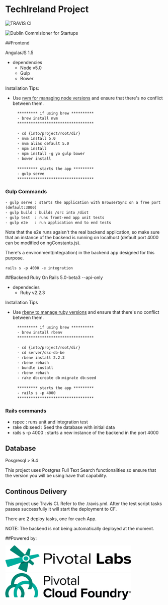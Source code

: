 # TechIreland Project

![TRAVIS CI](https://travis-ci.org/databasedsc/database-dsc.svg?branch=master)

![Dublin Commisioner for Startups](https://fbcdn-sphotos-b-a.akamaihd.net/hphotos-ak-xpl1/v/t1.0-9/11140284_1509683702666953_7257968044063040992_n.png?oh=1594bb0d91ce03acc8e176d142bfa3d3&oe=5727B41F&__gda__=1462375611_184907b159884c9bd789788e72c4b8e2)

##Frontend

AngularJS 1.5

- dependencies
	- Node v5.0
	- Gulp
	- Bower

Installation Tips:

* Use [nvm for managing node versions](https://github.com/creationix/nvm) and ensure that there's no conflict between them.

		********* if using brew **********
		- brew install nvm
		**********************************

		- cd {into/project/root/dir}
		- nvm install 5.0
		- nvm alias default 5.0
		- npm install
		- npm install -g yo gulp bower
		- bower install

		********* starts the app *********
		- gulp serve
		**********************************

### Gulp Commands
	- gulp serve : starts the application with BrowserSync on a free port (default:3000)
	- gulp build : builds /src into /dist
	- gulp test  : runs front-end app unit tests
	- gulp e2e   : run application end to end tests

Note that the e2e runs agaisn't the real backend application, so make sure that an instance of the backend is running on localhost (default port 4000 can be modified on ngConstants.js).

There's a environment(integration) in the backend app designed for this purpose.

`rails s -p 4000 -e integration`

##Backend
Ruby On Rails 5.0-beta3 --api-only

- dependecies
  - Ruby v2.2.3

Installation Tips
* Use [rbenv to manage ruby versions](https://github.com/rbenv/rbenv) and ensure that there's no conflict between them.

		********* if using brew **********
		- brew install rbenv
		**********************************

		- cd {into/project/root/dir}
		- cd server/dsc-db-be
		- rbenv install 2.2.3
		- rbenv rehash
		- bundle install
		- rbenv rehash
		- rake db:create db:migrate db:seed

		********* starts the app *********
		- rails s -p 4000
		**********************************

### Rails commands

  - rspec : runs unit and integration test
  - rake db:seed : Seed the database with initial data
  - rails s -p 4000 : starts a new instance of the backend in the port 4000

## Database

Posgresql > 9.4

This project uses Postgres Full Text Search functionalities so ensure that the version you will be using have that capability.

## Continous Delivery

This project use Travis CI. Refer to the .travis.yml. After the test script tasks passes successfully it will start the deployment to CF.

There are 2 deploy tasks, one for each App.

NOTE: The backend is not being automatically deployed at the moment.

##Powered by:

<img src="./PivotalLabs-Logo-OnLight.png" width="400" height="85" /><img src="./PivotalCloudFoundry-Logo-Horizontal-OnLight.png" width="400" height="85" />
